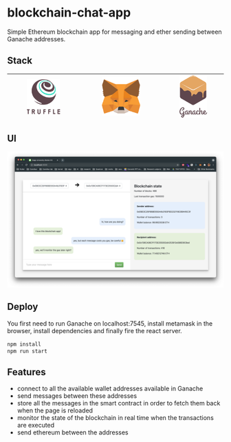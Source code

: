 # blockchain-chat-app
Simple Ethereum blockchain app for messaging and ether sending between Ganache addresses.

## Stack
| <img src="img/truffle.png" width="50%"> | <img src="img/metamask.png" width="50%">   | <img src="img/ganache.png" width="50%"> |
|---|---|---|
  
## UI    
<img src="img/demo.png"/>

## Deploy
You first need to run Ganache on localhost:7545, install metamask in the browser, install dependencies and finally fire the react server.
```
npm install
npm run start
```

## Features
* connect to all the available wallet addresses available in Ganache
* send messages between these addresses
* store all the messages in the smart contract in order to fetch them back when the page is reloaded
* monitor the state of the blockchain in real time when the transactions are executed
* send ethereum between the addresses
